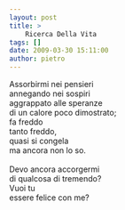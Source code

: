 ```yaml
---
layout: post
title: >
    Ricerca Della Vita
tags: []
date: 2009-03-30 15:11:00
author: pietro
---
```

Assorbirmi nei pensieri<br/>annegando nei sospiri<br/>aggrappato alle speranze<br/>di un calore poco dimostrato;<br/>fa freddo<br/>tanto freddo,<br/>quasi si congela<br/>ma ancora non lo so.<br/><br/>Devo ancora accorgermi<br/>di qualcosa di tremendo?<br/>Vuoi tu<br/>essere felice con me?
